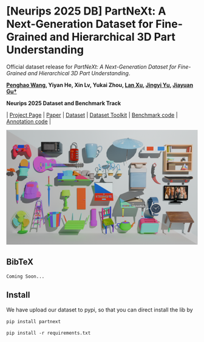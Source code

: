 # [Neurips 2025 DB] PartNeXt: A Next-Generation Dataset for Fine-Grained and Hierarchical 3D Part Understanding
Official dataset release for _PartNeXt: A Next-Generation Dataset for Fine-Grained and Hierarchical 3D Part Understanding_.

**[Penghao Wang](https://authoritywang.github.io/), Yiyan He, Xin Lv, Yukai Zhou, [Lan Xu](https://www.xu-lan.com/), [Jingyi Yu](http://www.yu-jingyi.com/cv/), [Jiayuan Gu†](https://jiayuan-gu.github.io/)**

**Neurips 2025 Dataset and Benchmark Track**

| [Project Page](https://authoritywang.github.io/partnext/) | [Paper]() | [Dataset](https://huggingface.co/datasets/AuWang/PartNeXt) | [Dataset Toolkit]() | [Benchmark code]() | [Annotation code]() |<br>

![Teaser image](assets/teaser.png)

<section class="section" id="BibTeX">
  <div class="container is-max-desktop content">
    <h2 class="title">BibTeX</h2>
    <pre><code>Coming Soon...</code></pre>
  </div>
</section>

## Install
We have upload our dataset to pypi, so that you can direct install the lib by
```
pip install partnext
```

```
pip install -r requirements.txt
```